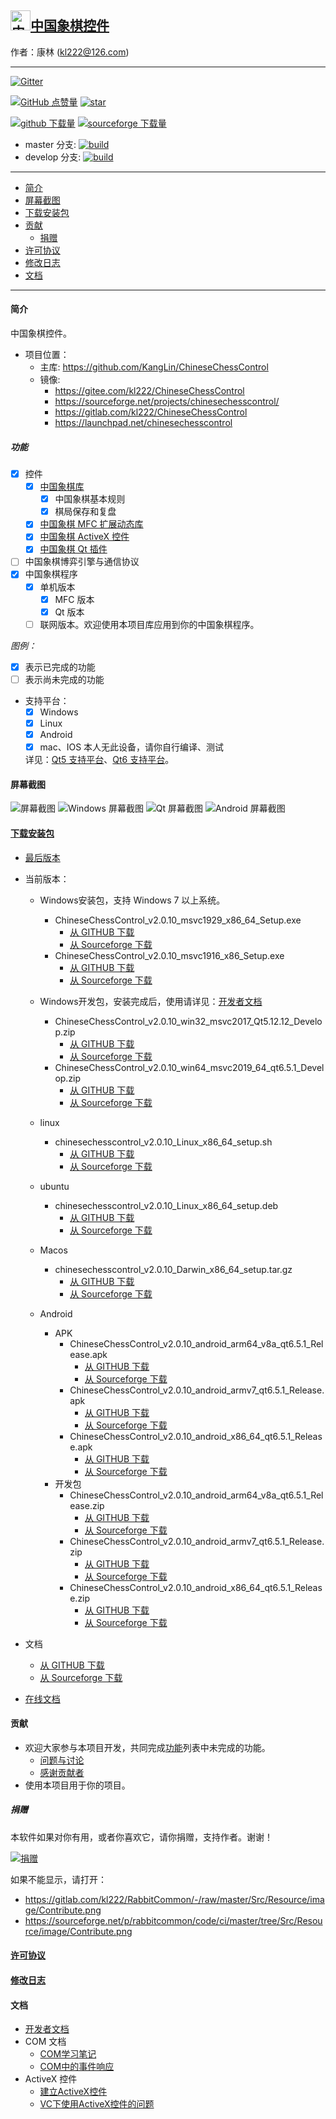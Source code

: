 ## [<img src="Src/Res/Picture/69/bjiang.png" title="中国象棋控件" width="32" height="32"/>中国象棋控件](https://github.com/KangLin/ChineseChessControl)

作者：康林 (kl222@126.com)

------------------------

[![Gitter](https://badges.gitter.im/ChineseChessControl/community.svg)](https://gitter.im/ChineseChessControl/community?utm_source=badge&utm_medium=badge&utm_campaign=pr-badge)

[![GitHub 点赞量](https://img.shields.io/github/stars/KangLin/ChineseChessControl?label=Github%20点赞量)](https://star-history.com/#KangLin/ChineseChessControl&Date)
[![star](https://gitee.com/kl222/ChineseChessControl/badge/star.svg?theme=dark)](https://gitee.com/kl222/ChineseChessControl/stargazers)

[![github 下载量](https://img.shields.io/github/downloads/KangLin/ChineseChessControl/total?label=Github%20下载量)](https://github.com/KangLin/ChineseChessControl/releases)
[![sourceforge 下载量](https://img.shields.io/sourceforge/dt/chinesechesscontrol.svg?label=Sourceforge%20下载总量)](https://sourceforge.net/projects/chinesechesscontrol/files/latest/download)

- master 分支: [![build](https://github.com/KangLin/ChineseChessControl/actions/workflows/build.yml/badge.svg?branch=master)](https://github.com/KangLin/ChineseChessControl/actions/workflows/build.yml)
- develop 分支: [![build](https://github.com/KangLin/ChineseChessControl/actions/workflows/build.yml/badge.svg?branch=develop)](https://github.com/KangLin/ChineseChessControl/actions/workflows/build.yml)

-------------------------

- [简介](#简介)
- [屏幕截图](#屏幕截图)
- [下载安装包](#下载安装包)
- [贡献](#贡献)
  - [捐赠](#捐赠)
- [许可协议](License.md)
- [修改日志](ChangeLog.md)
- [文档](#文档)

-------------------------

#### 简介
中国象棋控件。

- 项目位置：
  + 主库: https://github.com/KangLin/ChineseChessControl
  + 镜像:
    - https://gitee.com/kl222/ChineseChessControl
    - https://sourceforge.net/projects/chinesechesscontrol/
    - https://gitlab.com/kl222/ChineseChessControl
    - https://launchpad.net/chinesechesscontrol

##### 功能
- [x] 控件
  + [x] [中国象棋库](Documents/Developer.md#中国象棋库)
    - [x] 中国象棋基本规则
    - [x] 棋局保存和复盘
  + [x] [中国象棋 MFC 扩展动态库](Documents/Developer.md#中国象棋-MFC-扩展动态库)
  + [x] [中国象棋 ActiveX 控件](ActiveX.md)
  + [x] [中国象棋 Qt 插件](Documents/Developer.md#中国象棋-Qt-插件)
- [ ] 中国象棋博弈引擎与通信协议
- [x] 中国象棋程序
  + [x] 单机版本
      + [x] MFC 版本
      + [x] Qt 版本
  + [ ] 联网版本。欢迎使用本项目库应用到你的中国象棋程序。

*图例：*

+ [x] 表示已完成的功能
+ [ ] 表示尚未完成的功能

- 支持平台：
  + [x] Windows
  + [x] Linux
  + [x] Android
  + [x] mac、IOS 本人无此设备，请你自行编译、测试

  详见：[Qt5 支持平台](https://doc.qt.io/qt-5/supported-platforms.html)、[Qt6 支持平台](https://doc.qt.io/qt-6/supported-platforms.html)。

#### 屏幕截图

![屏幕截图](Documents/Image/ShotScreen.png "屏幕截图")
![Windows 屏幕截图](Documents/Image/windowsShotScreen.png "Windows 屏幕截图")
![Qt 屏幕截图](Documents/Image/QtShotScreen.png "Qt 屏幕截图")
![Android 屏幕截图](Documents/Image/androidShotScreen.jpg "Android 屏幕截图")

#### [下载安装包](https://github.com/KangLin/ChineseChessControl/releases/latest)
+ [最后版本](https://github.com/KangLin/ChineseChessControl/releases/latest)
+ 当前版本：
  - Windows安装包，支持 Windows 7 以上系统。
    - ChineseChessControl_v2.0.10_msvc1929_x86_64_Setup.exe
      - [从 GITHUB 下载](https://github.com/KangLin/ChineseChessControl/releases/download/v2.0.10/ChineseChessControl_v2.0.10_msvc1929_x86_64_Setup.exe)
      - [从 Sourceforge 下载](https://sourceforge.net/projects/chinesechesscontrol/files/v2.0.10/ChineseChessControl_v2.0.10_msvc1929_x86_64_Setup.exe/download)
    - ChineseChessControl_v2.0.10_msvc1916_x86_Setup.exe
      - [从 GITHUB 下载](https://github.com/KangLin/ChineseChessControl/releases/download/v2.0.10/ChineseChessControl_v2.0.10_msvc1916_x86_Setup.exe)
      - [从 Sourceforge 下载](https://sourceforge.net/projects/chinesechesscontrol/files/v2.0.10/ChineseChessControl_v2.0.10_msvc1916_x86_Setup.exe/download)

  - Windows开发包，安装完成后，使用请详见：[开发者文档](Documents/Developer.md#调试)

    - ChineseChessControl_v2.0.10_win32_msvc2017_Qt5.12.12_Develop.zip
      - [从 GITHUB 下载](https://github.com/KangLin/ChineseChessControl/releases/download/v2.0.10/ChineseChessControl_v2.0.10_win32_msvc2017_Qt5.12.12_Develop.zip)
      - [从 Sourceforge 下载](https://sourceforge.net/projects/chinesechesscontrol/files/v2.0.10/ChineseChessControl_v2.0.10_win32_msvc2017_Qt5.12.12_Develop.zip/download)
    - ChineseChessControl_v2.0.10_win64_msvc2019_64_qt6.5.1_Develop.zip
      - [从 GITHUB 下载](https://github.com/KangLin/ChineseChessControl/releases/download/v2.0.10/ChineseChessControl_v2.0.10_win64_msvc2019_64_qt6.5.1_Develop.zip)
      - [从 Sourceforge 下载](https://sourceforge.net/projects/chinesechesscontrol/files/v2.0.10/ChineseChessControl_v2.0.10_win64_msvc2019_64_Qt6.5.1_Develop.zip/download)

  - linux
    - chinesechesscontrol_v2.0.10_Linux_x86_64_setup.sh
      - [从 GITHUB 下载](https://github.com/KangLin/ChineseChessControl/releases/download/v2.0.10/chinesechesscontrol_v2.0.10_Linux_x86_64_setup.sh)
      - [从 Sourceforge 下载](https://sourceforge.net/projects/chinesechesscontrol/files/v2.0.10/chinesechesscontrol_v2.0.10_Linux_x86_64_setup.sh/download)

  - ubuntu
    - chinesechesscontrol_v2.0.10_Linux_x86_64_setup.deb
      - [从 GITHUB 下载](https://github.com/KangLin/ChineseChessControl/releases/download/v2.0.10/chinesechesscontrol_v2.0.10_Linux_x86_64_setup.deb)
      - [从 Sourceforge 下载](https://sourceforge.net/projects/chinesechesscontrol/files/v2.0.10/chinesechesscontrol_v2.0.10_Linux_x86_64_setup.deb/download)

  - Macos
    - chinesechesscontrol_v2.0.10_Darwin_x86_64_setup.tar.gz
      - [从 GITHUB 下载](https://github.com/KangLin/ChineseChessControl/releases/download/v2.0.10/chinesechesscontrol_v2.0.10_Darwin_x86_64_setup.tar.gz)
      - [从 Sourceforge 下载](https://sourceforge.net/projects/chinesechesscontrol/files/v2.0.10/chinesechesscontrol_v2.0.10_Darwin_x86_64_setup.tar.gz/download)

  - Android
    - APK
      - ChineseChessControl_v2.0.10_android_arm64_v8a_qt6.5.1_Release.apk
        - [从 GITHUB 下载](https://github.com/KangLin/ChineseChessControl/releases/download/v2.0.10/ChineseChessControl_v2.0.10_android_arm64_v8a_qt6.5.1_Release.apk)
        - [从 Sourceforge 下载](https://sourceforge.net/projects/chinesechesscontrol/files/v2.0.10/ChineseChessControl_v2.0.10_android_arm64_v8a_qt6.5.1_Release.apk/download)
      - ChineseChessControl_v2.0.10_android_armv7_qt6.5.1_Release.apk
        - [从 GITHUB 下载](https://github.com/KangLin/ChineseChessControl/releases/download/v2.0.10/ChineseChessControl_v2.0.10_android_armv7_qt6.5.1_Release.apk)
        - [从 Sourceforge 下载](https://sourceforge.net/projects/chinesechesscontrol/files/v2.0.10/ChineseChessControl_v2.0.10_android_armv7_qt6.5.1_Release.apk/download)
      - ChineseChessControl_v2.0.10_android_x86_64_qt6.5.1_Release.apk
        - [从 GITHUB 下载](https://github.com/KangLin/ChineseChessControl/releases/download/v2.0.10/ChineseChessControl_v2.0.10_android_x86_64_qt6.5.1_Release.apk)
        - [从 Sourceforge 下载](https://sourceforge.net/projects/chinesechesscontrol/files/v2.0.10/ChineseChessControl_v2.0.10_android_x86_64_qt6.5.1_Release.apk/download)
    - 开发包
      - ChineseChessControl_v2.0.10_android_arm64_v8a_qt6.5.1_Release.zip
        - [从 GITHUB 下载](https://github.com/KangLin/ChineseChessControl/releases/download/v2.0.10/ChineseChessControl_v2.0.10_android_arm64_v8a_qt6.5.1_Release.zip)
        - [从 Sourceforge 下载](https://sourceforge.net/projects/chinesechesscontrol/files/v2.0.10/ChineseChessControl_v2.0.10_android_arm64_v8a_qt6.5.1_Release.zip/download)
      - ChineseChessControl_v2.0.10_android_armv7_qt6.5.1_Release.zip
        - [从 GITHUB 下载](https://github.com/KangLin/ChineseChessControl/releases/download/v2.0.10/ChineseChessControl_v2.0.10_android_armv7_qt6.5.1_Release.zip)
        - [从 Sourceforge 下载](https://sourceforge.net/projects/chinesechesscontrol/files/v2.0.10/ChineseChessControl_v2.0.10_android_armv7_qt6.5.1_Release.zip/download)
      - ChineseChessControl_v2.0.10_android_x86_64_qt6.5.1_Release.zip
        - [从 GITHUB 下载](https://github.com/KangLin/ChineseChessControl/releases/download/v2.0.10/ChineseChessControl_v2.0.10_android_x86_64_qt6.5.1_Release.zip)
        - [从 Sourceforge 下载](https://sourceforge.net/projects/chinesechesscontrol/files/v2.0.10/ChineseChessControl_v2.0.10_android_x86_64_qt6.5.1_Release.zip/download)

+ 文档
  - [从 GITHUB 下载](https://github.com/KangLin/ChineseChessControl/releases/download/v2.0.10/ChineseChessControl_v2.0.10_document.zip)
  - [从 Sourceforge 下载](https://sourceforge.net/projects/chinesechesscontrol/files/v2.0.10/ChineseChessControl_v2.0.10_document.zip/download)
+ [在线文档](https://kanglin.github.io/ChineseChessControl/html/index.html)

#### 贡献
- 欢迎大家参与本项目开发，共同完成[功能](#功能)列表中未完成的功能。
  + [问题与讨论](https://github.com/KangLin/ChineseChessControl/issues)
  + [感谢贡献者](https://github.com/KangLin/ChineseChessControl/graphs/contributors)
- 使用本项目用于你的项目。

##### 捐赠
本软件如果对你有用，或者你喜欢它，请你捐赠，支持作者。谢谢！

[![捐赠](https://gitlab.com/kl222/RabbitCommon/-/raw/master/Src/Resource/image/Contribute.png "捐赠")](https://gitlab.com/kl222/RabbitCommon/-/raw/master/Src/Resource/image/Contribute.png "捐赠")

如果不能显示，请打开：
- https://gitlab.com/kl222/RabbitCommon/-/raw/master/Src/Resource/image/Contribute.png
- https://sourceforge.net/p/rabbitcommon/code/ci/master/tree/Src/Resource/image/Contribute.png

#### [许可协议](License.md)
#### [修改日志](ChangeLog.md)
#### 文档
- [开发者文档](Documents/Developer.md)
- COM 文档
  + [COM学习笔记](Documents/COM/COM学习笔记.html)
  + [COM中的事件响应](Documents/COM/COM中的事件响应.html)
- ActiveX 控件
  + [建立ActiveX控件](Documents/ActiveX控件/建立ActiveX控件.html)
  + [VC下使用ActiveX控件的问题](Documents/ActiveX控件/VC下使用ActiveX控件的问题.html)


